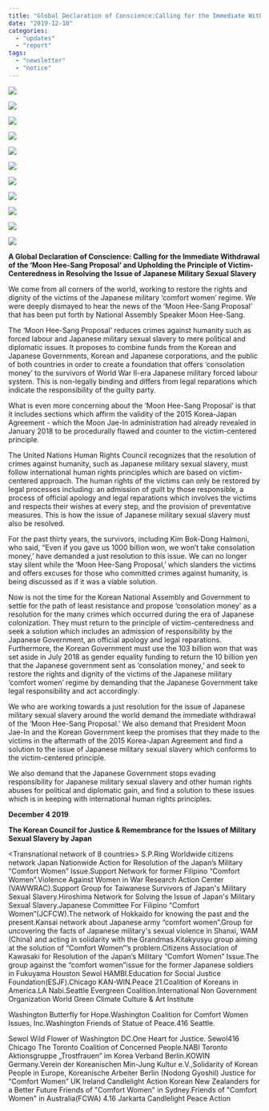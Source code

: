 ```yaml
---
title: "Global Declaration of Conscience:Calling for the Immediate Withdrawal of the ‘Moon Hee-Sang Proposal’ and Upholding the Principle of Victim-Centeredness in Resolving the Issue of Japanese Military Sexual Slavery"
date: "2019-12-10"
categories: 
  - "updates"
  - "report"
tags: 
  - "newsletter"
  - "notice"
---
```


![](https://r2.womenandwar.net/2019/12/슬라이드1-2-1024x576.jpg)

![](https://r2.womenandwar.net/2019/12/슬라이드2-2-1024x576.jpg)

![](https://r2.womenandwar.net/2019/12/슬라이드3-2-1024x576.jpg)

![](https://r2.womenandwar.net/2019/12/슬라이드4-2-1024x576.jpg)

![](https://r2.womenandwar.net/2019/12/슬라이드5-2-1024x576.jpg)

![](https://r2.womenandwar.net/2019/12/슬라이드6-2-1024x576.jpg)

![](https://r2.womenandwar.net/2019/12/슬라이드7-2-1024x576.jpg)

![](https://r2.womenandwar.net/2019/12/슬라이드8-2-1024x576.jpg)

![](https://r2.womenandwar.net/2019/12/슬라이드9-2-1024x576.jpg)

![](https://r2.womenandwar.net/2019/12/슬라이드10-2-1024x576.jpg)

![](https://r2.womenandwar.net/2019/12/슬라이드11-1-1024x576.jpg)

**A Global Declaration of Conscience: Calling for the Immediate Withdrawal of the ‘Moon Hee-Sang Proposal’ and Upholding the Principle of Victim-Centeredness in Resolving the Issue of Japanese Military Sexual Slavery**

We come from all corners of the world, working to restore the rights and dignity of the victims of the Japanese military ‘comfort women’ regime. We were deeply dismayed to hear the news of the ‘Moon Hee-Sang Proposal’ that has been put forth by National Assembly Speaker Moon Hee-Sang.

The ‘Moon Hee-Sang Proposal’ reduces crimes against humanity such as forced labour and Japanese military sexual slavery to mere political and diplomatic issues. It proposes to combine funds from the Korean and Japanese Governments, Korean and Japanese corporations, and the public of both countries in order to create a foundation that offers ‘consolation money’ to the survivors of World War II-era Japanese military forced labour system. This is non-legally binding and differs from legal reparations which indicate the responsibility of the guilty party.

What is even more concerning about the ‘Moon Hee-Sang Proposal’ is that it includes sections which affirm the validity of the 2015 Korea-Japan Agreement - which the Moon Jae-In administration had already revealed in January 2018 to be procedurally flawed and counter to the victim-centered principle.

The United Nations Human Rights Council recognizes that the resolution of crimes against humanity, such as Japanese military sexual slavery, must follow international human rights principles which are based on victim-centered approach. The human rights of the victims can only be restored by legal processes including: an admission of guilt by those responsible, a process of official apology and legal reparations which involves the victims and respects their wishes at every step, and the provision of preventative measures. This is how the issue of Japanese military sexual slavery must also be resolved.

For the past thirty years, the survivors, including Kim Bok-Dong Halmoni, who said, “Even if you gave us 1000 billion won, we won’t take consolation money,’ have demanded a just resolution to this issue. We can no longer stay silent while the ‘Moon Hee-Sang Proposal,’ which slanders the victims and offers excuses for those who committed crimes against humanity, is being discussed as if it was a viable solution.

Now is not the time for the Korean National Assembly and Government to settle for the path of least resistance and propose ‘consolation money’ as a resolution for the many crimes which occurred during the era of Japanese colonization. They must return to the principle of victim-centeredness and seek a solution which includes an admission of responsibility by the Japanese Government, an official apology and legal reparations. Furthermore, the Korean Government must use the 103 billion won that was set aside in July 2018 as gender equality funding to return the 10 billion yen that the Japanese government sent as ‘consolation money,’ and seek to restore the rights and dignity of the victims of the Japanese military ‘comfort women’ regime by demanding that the Japanese Government take legal responsibility and act accordingly.

We who are working towards a just resolution for the issue of Japanese military sexual slavery around the world demand the immediate withdrawal of the ‘Moon Hee-Sang Proposal.’ We also demand that President Moon Jae-In and the Korean Government keep the promises that they made to the victims in the aftermath of the 2015 Korea-Japan Agreement and find a solution to the issue of Japanese military sexual slavery which conforms to the victim-centered principle.

We also demand that the Japanese Government stops evading responsibility for Japanese military sexual slavery and other human rights abuses for political and diplomatic gain, and find a solution to these issues which is in keeping with international human rights principles.

**December 4 2019**

**The Korean Council for Justice & Remembrance for the Issues of Military Sexual Slavery by Japan**

<Transnational network of 8 countries> S.P.Ring Worldwide citizens network <Japan> Japan Nationwide Action for Resolution of the Japan’s Military “Comfort Women” Issue.Support Network for former Filipino “Comfort Women”.Violence Against Women in War Research Action Center (VAWWRAC).Support Group for Taiwanese Survivors of Japan's Military Sexual Slavery.Hiroshima Network for Solving the Issue of Japan's Military Sexual Slavery.Japanese Committee For Filipino “Comfort Women”(JCFCW).The network of Hokkaido for knowing the past and the present.Kansai network about Japanese army “comfort women”.Group for uncovering the facts of Japanese military's sexual violence in Shanxi, WAM (China) and acting in solidarity with the Grandmas.Kitakyusyu group aiming at the solution of “Comfort Women”’s problem.Citizens Association of Kawasaki for Resolution of the Japan’s Military “Comfort Women” Issue.The group against the “comfort women”issue for the former Japanese soldiers in Fukuyama <USA> Houston Sewol HAMBI.Education for Social Justice Foundation(ESJF).Chicago KAN-WIN.Peace 21.Coalition of Koreans in America.LA Nabi.Seattle Evergreen Coalition.International Non Government Organization World Green Climate Culture & Art Institute

Washington Butterfly for Hope.Washington Coalition for Comfort Women Issues, Inc.Washington Friends of Statue of Peace.416 Seattle.

Sewol Wild Flower of Washington DC.One Heart for Justice. Sewol416 Chicago <Canada> The Toronto Coalition of Concerned People.NABI Toronto <Germany> Aktionsgruppe „Trostfrauen“ im Korea Verband Berlin.KOWIN Germany.Verein der Koreanischen Min-Jung Kultur e.V.,Solidarity of Korean People in Europe, Koreanische Arbeiter Berlin (Nodong Gyoshil) <UK> Justice for “Comfort Women” UK <Ireland> Ireland Candlelight Action <New Zealand> Korean New Zealanders for a Better Future <Australia> Friends of "Comfort Women" in Sydney.Friends of "Comfort Women" in Australia(FCWA) <Indonesia> 4.16 Jarkarta Candlelight Peace Action
